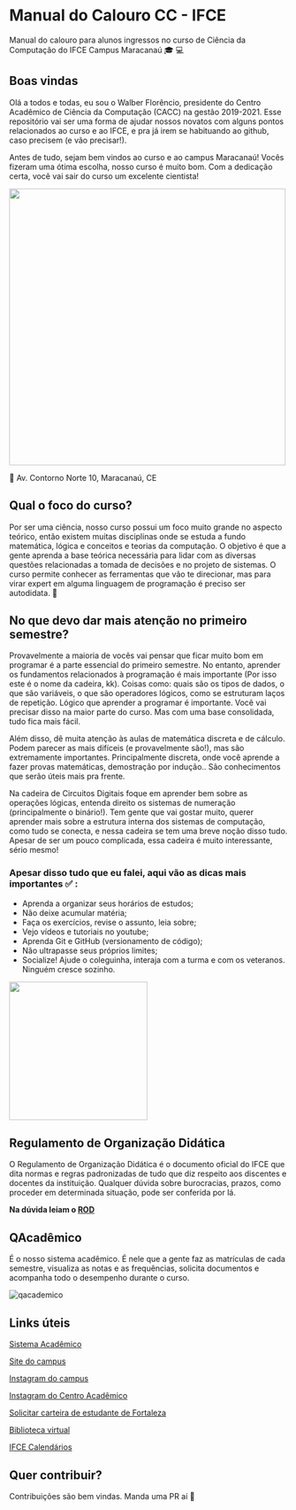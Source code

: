# Manual do Calouro CC - IFCE
Manual do calouro para alunos ingressos no curso de Ciência da Computação do IFCE Campus Maracanaú :mortar_board: :computer:

<h2> Boas vindas </h2>

Olá a todos e todas, eu sou o Walber Florêncio, presidente do Centro Acadêmico de Ciência da Computação (CACC) na gestão 2019-2021. Esse repositório vai ser uma forma de ajudar nossos novatos com alguns pontos relacionados ao curso e ao IFCE, e pra já irem se habituando ao github, caso precisem (e vão precisar!).

Antes de tudo, sejam bem vindos ao curso e ao campus Maracanaú! Vocês fizeram uma ótima escolha, nosso curso é muito bom. Com a dedicação certa, você vai sair do curso um excelente cientista!

<img src="https://user-images.githubusercontent.com/59696629/156677627-49141548-22bb-4b00-b356-589d1e67da7e.png" width="500">

:pushpin: Av. Contorno Norte 10, Maracanaú, CE

<h2> Qual o foco do curso? </h2>

Por ser uma ciência, nosso curso possui um foco muito grande no aspecto teórico, então existem muitas disciplinas onde se estuda a fundo matemática, lógica e conceitos e teorias da computação. O objetivo é que a gente aprenda a base teórica necessária para lidar com as diversas questões relacionadas a tomada de decisões e no projeto de sistemas. O curso permite conhecer as ferramentas que vão te direcionar, mas para virar expert em alguma linguagem de programação é preciso ser autodidata. 🚀

<h2> No que devo dar mais atenção no primeiro semestre? </h2>

Provavelmente a maioria de vocês vai pensar que ficar muito bom em programar é a parte essencial do primeiro semestre. No entanto, aprender os fundamentos relacionados à programação é mais importante (Por isso este é o nome da cadeira, kk). Coisas como: quais são os tipos de dados, o que são variáveis, o que são operadores lógicos, como se estruturam laços de repetição. Lógico que aprender a programar é importante. Você vai precisar disso na maior parte do curso. Mas com uma base consolidada, tudo fica mais fácil.

Além disso, dê muita atenção às aulas de matemática discreta e de cálculo. Podem parecer as mais difíceis (e provavelmente são!), mas são extremamente importantes. Principalmente discreta, onde você aprende a fazer provas matemáticas, demostração por indução.. São conhecimentos que serão úteis mais pra frente.

Na cadeira de Circuitos Digitais foque em aprender bem sobre as operações lógicas, entenda direito os sistemas de numeração (principalmente o binário!). Tem gente que vai gostar muito, querer aprender mais sobre a estrutura interna dos sistemas de computação, como tudo se conecta, e nessa cadeira se tem uma breve noção disso tudo. Apesar de ser um pouco complicada, essa cadeira é muito interessante, sério mesmo!

### Apesar disso tudo que eu falei, aqui vão as dicas mais importantes :white_check_mark: :

- Aprenda a organizar seus horários de estudos;
- Não deixe acumular matéria;
- Faça os exercícios, revise o assunto, leia sobre;
- Vejo vídeos e tutoriais no youtube;
- Aprenda Git e GitHub (versionamento de código);
- Não ultrapasse seus próprios limites;
- Socialize! Ajude o coleguinha, interaja com  a turma e com os veteranos. Ninguém cresce sozinho.

<img src="https://user-images.githubusercontent.com/59696629/157259282-1a42eb03-8cdb-48f0-874d-02776531581f.png" width="250">


<h2> Regulamento de Organização Didática </h2>

O Regulamento de Organização Didática é o documento oficial do IFCE que dita normas e regras padronizadas de tudo que diz respeito aos discentes e docentes da instituição.
Qualquer dúvida sobre burocracias, prazos, como proceder em determinada situação, pode ser conferida por lá.

**Na dúvida leiam o [ROD](https://ifce.edu.br/espaco-estudante/regulamento-de-ordem-didatica)**


<h2>QAcadêmico</h2>

É o nosso sistema acadêmico. É nele que a gente faz as matrículas de cada semestre, visualiza as notas e as frequências, solicita documentos e acompanha todo o desempenho durante o curso.

![qacademico](https://user-images.githubusercontent.com/59696629/157262655-c329d181-80d1-4ce3-8521-7ce628a2d85f.png)


<h2> Links úteis </h2>

[Sistema Acadêmico](https://qacademico.ifce.edu.br/)

[Site do campus](https://ifce.edu.br/maracanau)

[Instagram do campus](https://www.instagram.com/ifcemaracanauoficial/)

[Instagram do Centro Acadêmico](https://www.instagram.com/cacc.ifce/)

[Solicitar carteira de estudante de Fortaleza](https://idestudantil.fortaleza.ce.gov.br/)

[Biblioteca virtual](https://bvu.ifce.edu.br)

[IFCE Calendários](https://ifce.edu.br/calendarios)

<h2> Quer contribuir? </h2>

Contribuições são bem vindas. Manda uma PR aí 🚀
